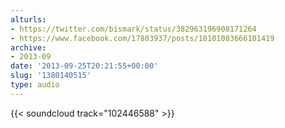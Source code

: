```yaml
---
alturls:
- https://twitter.com/bismark/status/382963196908171264
- https://www.facebook.com/17803937/posts/10101083666101419
archive:
- 2013-09
date: '2013-09-25T20:21:55+00:00'
slug: '1380140515'
type: audio
---
```


{{< soundcloud track="102446588" >}}



